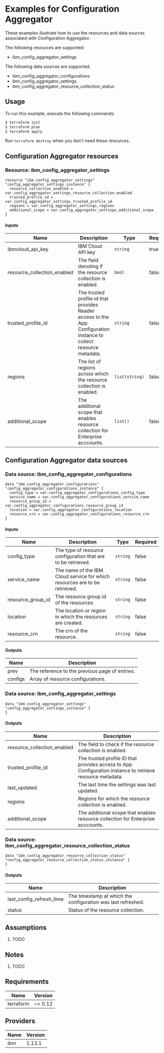 # Examples for Configuration Aggregator

These examples illustrate how to use the resources and data sources associated with Configuration Aggregator.

The following resources are supported:
* ibm_config_aggregator_settings

The following data sources are supported:
* ibm_config_aggregator_configurations
* ibm_config_aggregator_settings
* ibm_config_aggregator_resource_collection_status

## Usage

To run this example, execute the following commands:

```bash
$ terraform init
$ terraform plan
$ terraform apply
```

Run `terraform destroy` when you don't need these resources.

## Configuration Aggregator resources

### Resource: ibm_config_aggregator_settings

```hcl
resource "ibm_config_aggregator_settings" "config_aggregator_settings_instance" {
  resource_collection_enabled = var.config_aggregator_settings_resource_collection_enabled
  trusted_profile_id = var.config_aggregator_settings_trusted_profile_id
  regions = var.config_aggregator_settings_regions
  additional_scope = var.config_aggregator_settings_additional_scope
}
```

#### Inputs

| Name | Description | Type | Required |
|------|-------------|------|---------|
| ibmcloud\_api\_key | IBM Cloud API key | `string` | true |
| resource_collection_enabled | The field denoting if the resource collection is enabled. | `bool` | false |
| trusted_profile_id | The trusted profile id that provides Reader access to the App Configuration instance to collect resource metadata. | `string` | false |
| regions | The list of regions across which the resource collection is enabled. | `list(string)` | false |
| additional_scope | The additional scope that enables resource collection for Enterprise acccounts. | `list()` | false |

## Configuration Aggregator data sources

### Data source: ibm_config_aggregator_configurations

```hcl
data "ibm_config_aggregator_configurations" "config_aggregator_configurations_instance" {
  config_type = var.config_aggregator_configurations_config_type
  service_name = var.config_aggregator_configurations_service_name
  resource_group_id = var.config_aggregator_configurations_resource_group_id
  location = var.config_aggregator_configurations_location
  resource_crn = var.config_aggregator_configurations_resource_crn
}
```

#### Inputs

| Name | Description | Type | Required |
|------|-------------|------|---------|
| config_type | The type of resource configuration that are to be retrieved. | `string` | false |
| service_name | The name of the IBM Cloud service for which resources are to be retrieved. | `string` | false |
| resource_group_id | The resource group id of the resources. | `string` | false |
| location | The location or region in which the resources are created. | `string` | false |
| resource_crn | The crn of the resource. | `string` | false |

#### Outputs

| Name | Description |
|------|-------------|
| prev | The reference to the previous page of entries. |
| configs | Array of resource configurations. |

### Data source: ibm_config_aggregator_settings

```hcl
data "ibm_config_aggregator_settings" "config_aggregator_settings_instance" {
}
```

#### Outputs

| Name | Description |
|------|-------------|
| resource_collection_enabled | The field to check if the resource collection is enabled. |
| trusted_profile_id | The trusted profile ID that provides access to App Configuration instance to retrieve resource metadata. |
| last_updated | The last time the settings was last updated. |
| regions | Regions for which the resource collection is enabled. |
| additional_scope | The additional scope that enables resource collection for Enterprise acccounts. |

### Data source: ibm_config_aggregator_resource_collection_status

```hcl
data "ibm_config_aggregator_resource_collection_status" "config_aggregator_resource_collection_status_instance" {
}
```

#### Outputs

| Name | Description |
|------|-------------|
| last_config_refresh_time | The timestamp at which the configuration was last refreshed. |
| status | Status of the resource collection. |

## Assumptions

1. TODO

## Notes

1. TODO

## Requirements

| Name | Version |
|------|---------|
| terraform | ~> 0.12 |

## Providers

| Name | Version |
|------|---------|
| ibm | 1.13.1 |
